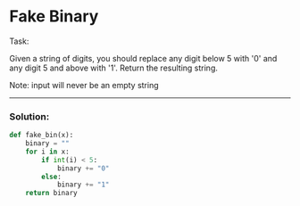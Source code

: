 # Fake Binary

Task:

Given a string of digits, you should replace any digit below 5 with '0' and any digit 5 and above with '1'. Return the resulting string.

Note: input will never be an empty string

---

### Solution:

```python
def fake_bin(x):
    binary = ""
    for i in x:
        if int(i) < 5:
            binary += "0"
        else:
            binary += "1"
    return binary
```
